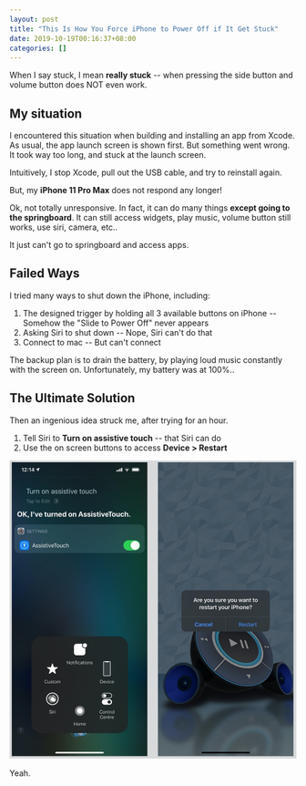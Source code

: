 ```yaml
---
layout: post
title: "This Is How You Force iPhone to Power Off if It Get Stuck"
date: 2019-10-19T00:16:37+08:00
categories: []
---
```


When I say stuck, I mean **really stuck** -- when pressing the side button and volume button does NOT even work.

## My situation

I encountered this situation when building and installing an app from Xcode. As usual, the app launch screen is shown first. But something went wrong. It took way too long, and stuck at the launch screen.

Intuitively, I stop Xcode, pull out the USB cable, and try to reinstall again.

But, my **iPhone 11 Pro Max** does not respond any longer!

Ok, not totally unresponsive. In fact, it can do many things **except going to the springboard**. It can still access widgets, play music, volume button still works, use siri, camera, etc..

It just can't go to springboard and access apps.

## Failed Ways

I tried many ways to shut down the iPhone, including:

1. The designed trigger by holding all 3 available buttons on iPhone -- Somehow the "Slide to Power Off" never appears
2. Asking Siri to shut down -- Nope, Siri can't do that
3. Connect to mac -- But can't connect

The backup plan is to drain the battery, by playing loud music constantly with the screen on. Unfortunately, my battery was at 100%..

## The Ultimate Solution

Then an ingenious idea struck me, after trying for an hour.

1. Tell Siri to **Turn on assistive touch** -- that Siri can do
2. Use the on screen buttons to access **Device > Restart**

![](/images/turn-on-assistive-touch-restart.jpg)

Yeah.

